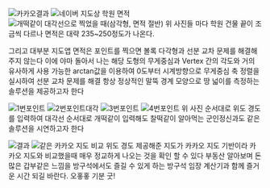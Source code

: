 ![카카오결과](https://github.com/user-attachments/assets/3eb9d2a5-8431-43fc-a740-994bdaa0878e)
![네이버 지도상 학원 면적](https://github.com/user-attachments/assets/ee281595-e3cf-4204-9931-81f418407b4f)
![개떡같이 대각선으로 찍었을 때(삼각형, 면적 절반)](https://github.com/user-attachments/assets/014c19c2-89bd-4e3c-ac66-9249be131b9f)
위 사진들 마다 학원 건물 끝이 조금씩 다르나 면적은 대략 235~250정도가 나온다.

그리고 대부분 지도앱 면적은 포인트를 찍으면 볼록 다각형과 선분 교차 문제를 해결해주지 않는다
이에 야마 돌아서 나는 해당 도형의 무게중심과 Vertex 간의 각도와 거의 유사하게 사용 가능한 arctan값을 이용하여
0도부터 시계방향으로 무게중심 축 정렬을 실시하여 선분 교차 문제를 해결
항상 정상적인 말뚝 경계 모양으로 땅 넓이를 측정하는 솔루션을 제공하고자 한다

![1번포인트](https://github.com/user-attachments/assets/c13da2d1-6ef4-4fe9-a9af-00ad5c82da08)
![2번포인트대각](https://github.com/user-attachments/assets/688e6846-7690-4309-ac28-ade0840deeaa)
![3번포인트](https://github.com/user-attachments/assets/21ea8527-62c0-41c5-8ba5-81b52916e8de)
![4번포인트](https://github.com/user-attachments/assets/a79a3040-b25b-43fc-8afe-93ef15774a3e)
위 사진 순서대로 위도 경도를 입력하여 대각선 순서대로 개떡같이 입력해도
찰떡같이 알아먹는 군인정신과도 같은 솔루션을 시연하고자 한다

![결과](https://github.com/user-attachments/assets/6aa5af9a-3c73-431f-95ef-810e171bbb37)
![같은 카카오 지도 비교](https://github.com/user-attachments/assets/ed70dc2e-4f40-4c17-9667-96f9a83ed4d2)
위도 경도 제공해준 지도가 카카오 지도 기반이라 카카오 지도와 비교했을때 매우 정교하게 나오는 것을 확인 할 수 있다
부동산 알아보며 돈많은 갑부같은 느낌을 방구석에서도 즐길 수 있게 하는 방구석 임장 계산기과 함께 즐거운 시간 되길 바란다.
오홓홓 기분 굿!
